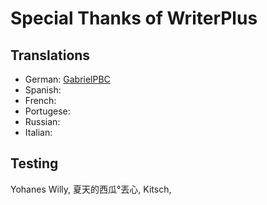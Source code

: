 # Special Thanks of WriterPlus

## Translations

- German: [GabrielPBC][1]
- Spanish: 
- French: 
- Portugese: 
- Russian:
- Italian:

## Testing

Yohanes Willy, 夏天的西瓜°丟心, Kitsch, 


[1]: https://twitter.com/PBCGabriel


